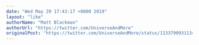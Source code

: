 ```yaml
---
date: "Wed May 29 17:43:17 +0000 2019"
layout: "like"
authorName: "Matt Blackman"
authorUrl: "https://twitter.com/UniverseAndMore"
originalPost: "https://twitter.com/UniverseAndMore/status/1133790931134681089"
---
```

